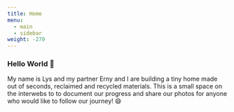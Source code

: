 ```yaml
---
title: Home
menu:
  - main
  - sidebar
weight: -270
---
```


### Hello World :wave:

My name is Lys and my partner Erny and I are building a tiny home made out of seconds, reclaimed and recycled materials. This is a small space on the interwebs to to document our progress and share our photos for anyone who would like to follow our journey! 
😄
